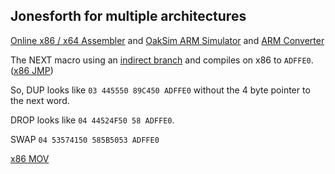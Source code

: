## Jonesforth for multiple architectures

[Online x86 / x64 Assembler](https://defuse.ca/online-x86-assembler.htm) and [OakSim ARM Simulator](https://wunkolo.github.io/OakSim/) and [ARM Converter](http://armconverter.com/)

The NEXT macro using an [indirect branch](https://en.wikipedia.org/wiki/Indirect_branch) and compiles on x86 to `ADFFE0`. ([x86 JMP](https://c9x.me/x86/html/file_module_x86_id_147.html))

So, DUP looks like `03 445550 89C450 ADFFE0` without the 4 byte pointer to the next word.

DROP looks like `04 44524F50 58 ADFFE0`.

SWAP `04 53574150 585B5053 ADFFE0`

[x86 MOV](https://c9x.me/x86/html/file_module_x86_id_176.html)



